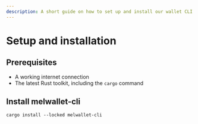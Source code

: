 ```yaml
---
description: A short guide on how to set up and install our wallet CLI.
---
```


# Setup and installation

## Prerequisites

* A working internet connection
* The latest Rust toolkit, including the `cargo` command

## Install melwallet-cli

```shell-session
cargo install --locked melwallet-cli
```
